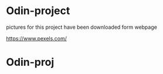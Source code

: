 # Odin-project

pictures for this project have been downloaded form webpage

https://www.pexels.com/
# Odin-proj
